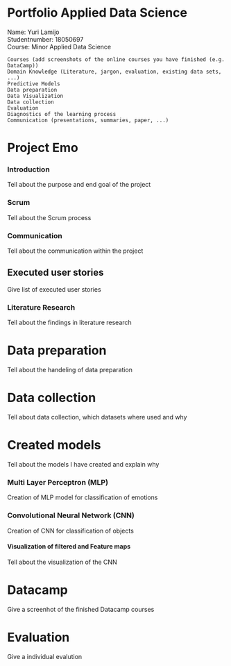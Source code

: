 # Portfolio Applied Data Science
Name: Yuri Lamijo<br>
Studentnumber: 18050697<br>
Course: Minor Applied Data Science

    Courses (add screenshots of the online courses you have finished (e.g. DataCamp))
    Domain Knowledge (Literature, jargon, evaluation, existing data sets, ...)
    Predictive Models
    Data preparation
    Data Visualization
    Data collection
    Evaluation
    Diagnostics of the learning process
    Communication (presentations, summaries, paper, ...)

# Project Emo

### Introduction
Tell about the purpose and end goal of the project

### Scrum
Tell about the Scrum process

### Communication
Tell about the communication within the project

## Executed user stories
Give list of executed user stories

### Literature Research
Tell about the findings in literature research

# Data preparation
Tell about the handeling of data preparation

# Data collection
Tell about data collection, which datasets where used and why

# Created models
Tell about the models I have created and explain why

### Multi Layer Perceptron (MLP)
Creation of MLP model for classification of emotions

### Convolutional Neural Network (CNN)
Creation of CNN for classification of objects 

#### Visualization of filtered and Feature maps
Tell about the visualization of the CNN

# Datacamp
Give a screenhot of the finished Datacamp courses

# Evaluation
Give a individual evalution

